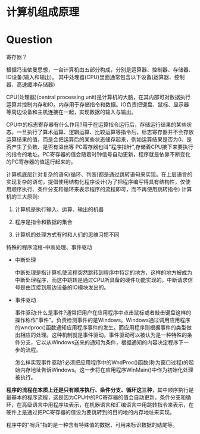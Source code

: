  # 计算机组成原理

# Question

寄存器？

根据冯诺依曼思想，一台计算机由五部分构成，分别是运算器、控制器、存储器、IO设备(输入和输出)。
其中处理器(CPU)里面通常包含以下设备(运算器、控制器、高速缓冲存储器)


CPU(处理器)(central processing unit)是计算机的大脑，在其内部可对数据执行运算并控制内存和IO。内存用于存储指令和数据。IO负责把键盘、鼠标、显示器等周边设备和主机连接在一起，实现数据的输入与输出。


CPU中的标志寄存器有什么作用?用于在运算指令运行后，存储运行结果的某些状态。一旦执行了算术运算、逻辑运算、比较运算等指令后，标志寄存器并不会存放运算结果的值，而是会把运算后的某些状态储存起来，例如运算结果是否为0、是否产生了负数、是否有溢出等
PC寄存器也叫"程序指针",存储着CPU接下来要执行的指令的地址。PC寄存器的值会随着时钟信号自动更新，程序就是依靠不断变化的PC寄存器的值运行起来的。


计算机底层针对复杂的语句(循环、判断)都是通过跳转语句来实现。在上层语言的实现复杂的语句，提倡使用结构化程序设计(为了把程序编写得具有结构性，仅使用顺序执行、条件分支和循环来表示程序的流程即可，而不再使用跳转指令)
计算机的三大原则:

1. 计算机是执行输入、运算、输出的机器

2. 程序是指令和数据的集合
3. 计算机的处理方式有时和人们的思维习惯不同


特殊的程序流程-中断处理、事件驱动


+ 中断处理
 
    中断处理是指计算机使流程突然跳转到程序中特定的地方，这样的地方被成为中断处理程序，而这中跳转是通过CPU所具备的硬件功能实现的。中断请求信号是由连接到周边设备的IO模块发出的。

+ 事件驱动

    事件驱动:什么是事件?通常把用户在应用程序中点击鼠标或者敲击键盘这样的操作称作"事件"。负责检测事件的是Windows。Windows通过调用应用程序的wndproc()函数通知应用程序事件的发生。而应用程序则根据事件的类型做出相应的处理。这种机制就是事件驱动。事件驱动可以被认为是一种特殊的条件分支，它以从Windows送来的通知为条件，根据通知的内容决定程序下一步的流程。
    
    怎么样实现事件驱动?必须把应用程序中的WndProc()函数(称为窗口过程)的起始内存地址告诉Windows。这一步将在应用程序WinMain()中作为初始化处理被执行。


**程序的流程在本质上还是只有顺序执行、条件分支、循环这三种**，其中顺序执行是最基本的程序流程，这是因为CPU中的PC寄存器的值会自动更新。条件分支和循环，在高级语言中用程序块表示，在机器语言和汇编语言中用跳转指令来表示，在硬件上是通过把PC寄存器的值设为要跳转到的目的地的内存地址来实现。


程序中的"哨兵"指的是一种含有特殊值的数据，可用来标识数据的结尾等。